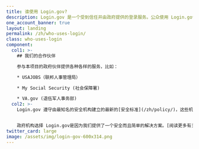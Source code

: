 ```yaml
---
title: 谁使用 Login.gov?
description: Login.gov 是一个受到信任并由政府提供的登录服务。公众使用 Login.gov 来简单安全地访问我们政府合作伙伴提供的服务。
one_account_banner: true
layout: landing
permalink: /zh/who-uses-login/
class: who-uses-login
component:
  col1: >-
    ## 我们的合作伙伴

    参与本项目的政府伙伴提供各种各样的服务，比如：

    * USAJOBS（联邦人事管理局）

    * My Social Security (社会保障署)

    * VA.gov (退伍军人事务部)
  col2: >-
    Login.gov 遵守由最知名的安全机构建立的最新的[安全标准](/zh/policy/)，这些机构包括国家标准与技术研究院（[National Institute of Standards and Technology](https://www.nist.gov/)）、网络安全国家行动计划 （[Cybersecurity National Action Plan](https://www.hsdl.org/c/cybersecurity-national-action-plan/)）以及联邦采购服务局（[Federal Acquisition Service](https://www.gsa.gov/about-us/organization/federal-acquisition-service)）


    政府机构选择 Login.gov是因为我们提供了一个安全而且简单的解决方案。[阅读更多有关我们的伙伴计划的内容](/partners/)。
twitter_card: large
image: /assets/img/login-gov-600x314.png
---
```

